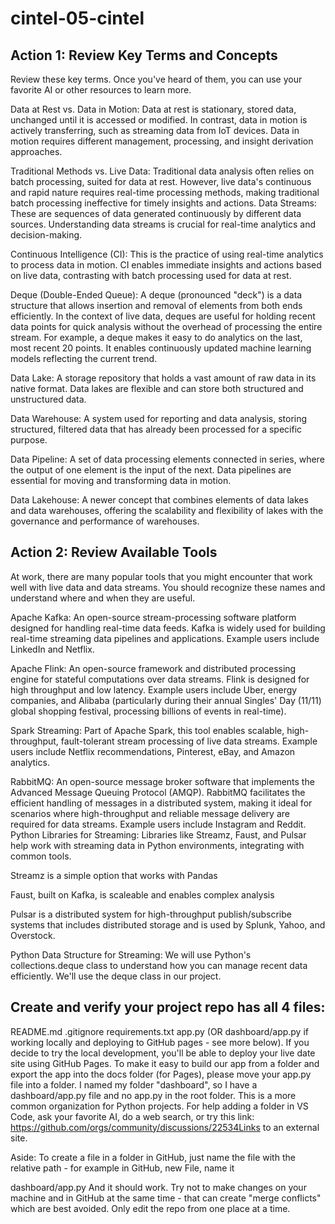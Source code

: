 # cintel-05-cintel
## Action 1: Review Key Terms and Concepts
Review these key terms. Once you've heard of them, you can use your favorite AI or other resources to learn more. 

Data at Rest vs. Data in Motion: Data at rest is stationary, stored data, unchanged until it is accessed or modified. In contrast, data in motion is actively transferring, such as streaming data from IoT devices. Data in motion requires different management, processing, and insight derivation approaches.

Traditional Methods vs. Live Data: Traditional data analysis often relies on batch processing, suited for data at rest. However, live data's continuous and rapid nature requires real-time processing methods, making traditional batch processing ineffective for timely insights and actions.
Data Streams: These are sequences of data generated continuously by different data sources. Understanding data streams is crucial for real-time analytics and decision-making.

Continuous Intelligence (CI): This is the practice of using real-time analytics to process data in motion. CI enables immediate insights and actions based on live data, contrasting with batch processing used for data at rest.

Deque (Double-Ended Queue): A deque (pronounced "deck") is a data structure that allows insertion and removal of elements from both ends efficiently. In the context of live data, deques are useful for holding recent data points for quick analysis without the overhead of processing the entire stream. For example, a deque makes it easy to do analytics on the last, most recent 20 points. It enables continuously updated machine learning models reflecting the current trend. 

Data Lake: A storage repository that holds a vast amount of raw data in its native format. Data lakes are flexible and can store both structured and unstructured data.

Data Warehouse: A system used for reporting and data analysis, storing structured, filtered data that has already been processed for a specific purpose.

Data Pipeline: A set of data processing elements connected in series, where the output of one element is the input of the next. Data pipelines are essential for moving and transforming data in motion.

Data Lakehouse: A newer concept that combines elements of data lakes and data warehouses, offering the scalability and flexibility of lakes with the governance and performance of warehouses.

## Action 2: Review Available Tools
At work, there are many popular tools that you might encounter that work well with live data and data streams. You should recognize these names and understand where and when they are useful. 

Apache Kafka: An open-source stream-processing software platform designed for handling real-time data feeds. Kafka is widely used for building real-time streaming data pipelines and applications. Example users include LinkedIn and Netflix. 

Apache Flink: An open-source framework and distributed processing engine for stateful computations over data streams. Flink is designed for high throughput and low latency. Example users include Uber,  energy companies, and Alibaba (particularly during their annual Singles' Day (11/11) global shopping festival, processing billions of events in real-time).

Spark Streaming: Part of Apache Spark, this tool enables scalable, high-throughput, fault-tolerant stream processing of live data streams. Example users include Netflix recommendations, Pinterest, eBay, and Amazon analytics. 

RabbitMQ: An open-source message broker software that implements the Advanced Message Queuing Protocol (AMQP). RabbitMQ facilitates the efficient handling of messages in a distributed system, making it ideal for scenarios where high-throughput and reliable message delivery are required for data streams. Example users include Instagram and Reddit. 
Python Libraries for Streaming: Libraries like Streamz, Faust, and Pulsar help work with streaming data in Python environments, integrating with common tools.

Streamz is a simple option that works with Pandas

Faust, built on Kafka, is scaleable and enables complex analysis

Pulsar is a distributed system for high-throughput publish/subscribe systems that includes distributed storage and is used by Splunk, Yahoo, and Overstock. 

Python Data Structure for Streaming:  We will use Python's collections.deque class to understand how you can manage recent data efficiently. We'll use the deque class in our project. 

## Create and verify your project repo has all 4 files:

README.md
.gitignore
requirements.txt
app.py (OR dashboard/app.py if working locally and deploying to GitHub pages - see more below).
If you decide to try the local development, you'll be able to deploy your live date site using GitHub Pages. To make it easy to build our app from a folder and export the app into the docs folder (for Pages), please move your app.py file into a folder. I named my folder "dashboard", so I have a dashboard/app.py file and no app.py in the root folder. This is a more common organization for Python projects. For help adding a folder in VS Code, ask your favorite AI, do a web search, or try this link: https://github.com/orgs/community/discussions/22534Links to an external site.

Aside: To create a file in a folder in GitHub, just name the file with the relative path - for example in GitHub, new File, name it 

dashboard/app.py
And it should work.  Try not to make changes on your machine and in GitHub at the same time - that can create "merge conflicts" which are best avoided. Only edit the repo from one place  at a time. 
